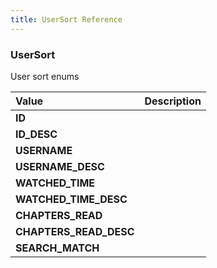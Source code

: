```yaml
---
title: UserSort Reference
---
```


### UserSort
User sort enums
<table>
<thead>
<th align="left">Value</th>
<th align="left">Description</th>
</thead>
<tbody>
<tr>
<td valign="top"><strong>ID</strong></td>
<td></td>
</tr>
<tr>
<td valign="top"><strong>ID_DESC</strong></td>
<td></td>
</tr>
<tr>
<td valign="top"><strong>USERNAME</strong></td>
<td></td>
</tr>
<tr>
<td valign="top"><strong>USERNAME_DESC</strong></td>
<td></td>
</tr>
<tr>
<td valign="top"><strong>WATCHED_TIME</strong></td>
<td></td>
</tr>
<tr>
<td valign="top"><strong>WATCHED_TIME_DESC</strong></td>
<td></td>
</tr>
<tr>
<td valign="top"><strong>CHAPTERS_READ</strong></td>
<td></td>
</tr>
<tr>
<td valign="top"><strong>CHAPTERS_READ_DESC</strong></td>
<td></td>
</tr>
<tr>
<td valign="top"><strong>SEARCH_MATCH</strong></td>
<td></td>
</tr>
</tbody>
</table>